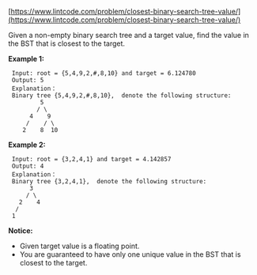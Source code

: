 [https://www.lintcode.com/problem/closest-binary-search-tree-value/](https://www.lintcode.com/problem/closest-binary-search-tree-value/)

Given a non-empty binary search tree and a target value, find the value in the BST that is closest to the target.

**Example 1:**
```
 Input: root = {5,4,9,2,#,8,10} and target = 6.124780
 Output: 5
 Explanation：
 Binary tree {5,4,9,2,#,8,10},  denote the following structure:
         5
        / \
      4    9
     /    / \
    2    8  10
```

**Example 2:**
```
 Input: root = {3,2,4,1} and target = 4.142857
 Output: 4
 Explanation：
 Binary tree {3,2,4,1},  denote the following structure:
      3
     / \
   2    4
  /
 1
```

**Notice:**
- Given target value is a floating point.
- You are guaranteed to have only one unique value in the BST that is closest to the target.
